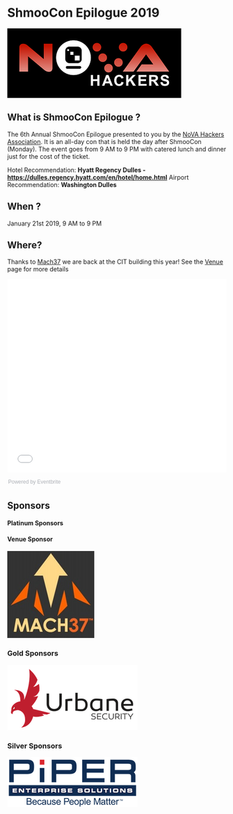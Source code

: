 # ShmooCon Epilogue 2019

![](imgs/novahackers.png)

## What is ShmooCon Epilogue ?

The 6th Annual ShmooCon Epilogue presented to you by the [NoVA Hackers Association](http://www.novahackers.com/). It is an all-day con that is held the day after ShmooCon (Monday). The event goes from 9 AM to 9 PM with catered lunch and dinner just for the cost of the ticket.

Hotel Recommendation: **Hyatt Regency Dulles - https://dulles.regency.hyatt.com/en/hotel/home.html**
Airport Recommendation: **Washington Dulles**

## When ?

January 21st 2019, 9 AM to 9 PM

## Where? 

Thanks to [Mach37](https://www.mach37.com) we are back at the CIT building this year! See the [Venue](venue.md) page for more details

<div style="width:100%; text-align:left;"><iframe src="//eventbrite.com/tickets-external?eid=30048437686&ref=etckt" frameborder="0" height="445" width="100%" vspace="0" hspace="0" marginheight="5" marginwidth="5" scrolling="auto" allowtransparency="true"></iframe><div style="font-family:Helvetica, Arial; font-size:12px; padding:10px 0 5px; margin:2px; width:100%; text-align:left;" ><a class="powered-by-eb" style="color: #ADB0B6; text-decoration: none;" target="_blank" href="http://www.eventbrite.com/">Powered by Eventbrite</a></div></div>

## Sponsors 

#### Platinum Sponsors


#### Venue Sponsor

<a href="https://www.mach37.com"><img width=200px src="imgs/mach37.jpg"></a>


### Gold Sponsors

<a href="https://urbanesecurity.com/"><img width=300px src="imgs/urbane.png"></a>

### Silver Sponsors

<a href="http://www.pipercompanies.com/"><img width=300px src="imgs/piper.png"></a>


